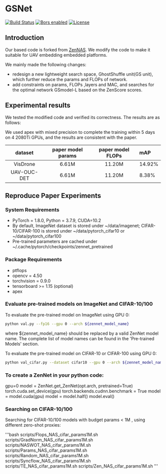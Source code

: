 # GSNet

[![Build Status](https://dev.azure.com/Adlik/GitHub/_apis/build/status/Adlik.zen_nas?branchName=main)](https://dev.azure.com/Adlik/GitHub/_build/latest?definitionId=5&branchName=main)
[![Bors enabled](https://bors.tech/images/badge_small.svg)](https://app.bors.tech/repositories/38905)
[![License](https://img.shields.io/badge/License-Apache%202.0-blue.svg)](https://opensource.org/licenses/Apache-2.0)

## Introduction

Our based code is forked from [ZenNAS](https://github.com/idstcv/ZenNAS).
 We modify the code to make it suitable for UAV embedding embedded platforms.
 
We mainly made the following changes:

- redesign a new lightweight search space, GhostShuffle unit(GS unit), which further reduce the params and FLOPs of network.
- add constraints on params, FLOPs ,layers and MAC, and searches for the optimal network GSmodel-L based on the
ZenScore scores.

## Experimental results

We tested the modified code and verified its correctness. The results are as follows:

We used apex with mixed precision to complete the training within 5 days on 4 2080Ti GPUs,
and the results are consistent with the paper.

|    dataset   | paper model params   |   paper model FLOPs   |     mAP        |
| :----------: | :------------------: | :-------------------: |:---------------|
|  VisDrone    |        6.61M         |       11.20M          |    14.92%      |
| UAV-OUC-DET  |        6.61M         |       11.20M          |    8.38%       |



## Reproduce Paper Experiments

### System Requirements

- PyTorch = 1.8.0, Python = 3.7.9, CUDA=10.2
- By default, ImageNet dataset is stored under \~/data/imagenet;
CIFAR-10/CIFAR-100 is stored under \~/data/pytorch\_cifar10 or \~/data/pytorch\_cifar100
- Pre-trained parameters are cached under \~/.cache/pytorch/checkpoints/zennet\_pretrained

### Package Requirements

- ptflops
- opencv = 4.50 
- torchvision = 0.9.0
- tensorboard >= 1.15 (optional)
- apex

### Evaluate pre-trained models on ImageNet and CIFAR-10/100

To evaluate the pre-trained model on ImageNet using GPU 0:

``` bash
python val.py --fp16 --gpu 0 --arch ${zennet_model_name}
```

where ${zennet\_model\_name} should be replaced by a valid ZenNet model name.
The complete list of model names can be found in the 'Pre-trained Models' section.

To evaluate the pre-trained model on CIFAR-10 or CIFAR-100 using GPU 0:

``` bash
python val_cifar.py --dataset cifar10 --gpu 0 --arch ${zennet_model_name}
```
### To create a ZenNet in your python code:

gpu=0
model = ZenNet.get_ZenNet(opt.arch, pretrained=True)
torch.cuda.set_device(gpu)
torch.backends.cudnn.benchmark = True
model = model.cuda(gpu)
model = model.half()
model.eval()
### Searching on CIFAR-10/100
Searching for CIFAR-10/100 models with budget params < 1M , using different zero-shot proxies:

'''bash scripts/Flops_NAS_cifar_params1M.sh scripts/GradNorm_NAS_cifar_params1M.sh scripts/NASWOT_NAS_cifar_params1M.sh scripts/Params_NAS_cifar_params1M.sh scripts/Random_NAS_cifar_params1M.sh scripts/Syncflow_NAS_cifar_params1M.sh scripts/TE_NAS_cifar_params1M.sh scripts/Zen_NAS_cifar_params1M.sh '''
